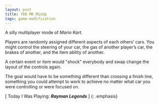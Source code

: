 ```yaml
---
layout: post
title: 780 MK MixUp
tags: game-modification
---
```

A silly multiplayer mode of *Mario Kart*.

Players are randomly assigned different aspects of each others’ cars.  You might control the steering of your car, the gas of another player’s car, the brakes of another, and the item ability of another.

A certain event or item would "shock" everybody and swap change the layout of the controls again.

The goal would have to be something different than crossing a finish line, something you could attempt to work to achieve no matter what car you were controlling or were focused on.

[ Today I Was Playing: ***Rayman Legends*** ]
{: .emphasis}

